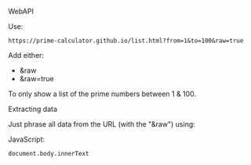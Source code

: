 WebAPI

Use:
```
https://prime-calculator.github.io/list.html?from=1&to=100&raw=true
```

Add either:
- &raw
- &raw=true

To only show a list of the prime numbers between 1 & 100.

Extracting data

Just phrase all data from the URL (with the "&raw") using:

JavaScript:
```
document.body.innerText
```